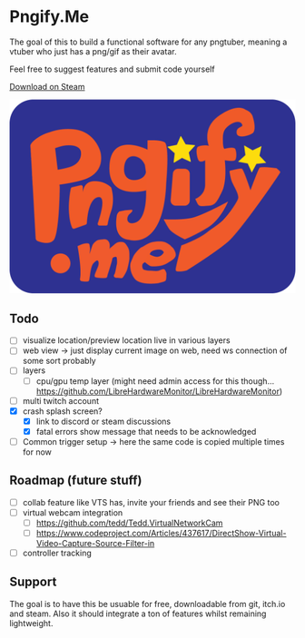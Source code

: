 # Pngify.Me
The goal of this to build a functional software for any pngtuber, 
meaning a vtuber who just has a png/gif as their avatar.

Feel free to suggest features and submit code yourself

[Download on Steam](https://store.steampowered.com/app/3337800/Pngifyme)

![Logo](./PngifyMe/Assets/logo_full.png?raw=true)

## Todo
- [ ] visualize location/preview location live in various layers
- [ ] web view -> just display current image on web, need ws connection of some sort probably
- [ ] layers
	- [ ] cpu/gpu temp layer (might need admin access for this though... https://github.com/LibreHardwareMonitor/LibreHardwareMonitor) 
- [ ] multi twitch account 
- [x] crash splash screen?
	- [x] link to discord or steam discussions
	- [x] fatal errors show message that needs to be acknowledged
- [ ] Common trigger setup -> here the same code is copied multiple times for now

## Roadmap (future stuff)
- [ ] collab feature like VTS has, invite your friends and see their PNG too
- [ ] virtual webcam integration
	- [ ] https://github.com/tedd/Tedd.VirtualNetworkCam
	- [ ] https://www.codeproject.com/Articles/437617/DirectShow-Virtual-Video-Capture-Source-Filter-in
- [ ] controller tracking

## Support
The goal is to have this be usuable for free, downloadable from git, itch.io and steam.
Also it should integrate a ton of features whilst remaining lightweight.
